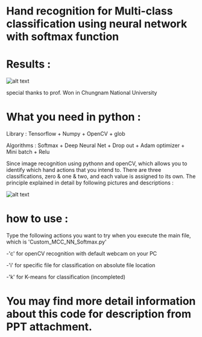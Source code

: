 # Hand recognition for Multi-class classification using neural network with softmax function

# Results :
![alt text](https://github.com/Kvasir8/Python-machine-learning/blob/master/Results.JPG?raw=true)

special thanks to prof. Won in Chungnam National University

# What you need in python : 
Library : Tensorflow + Numpy + OpenCV + glob 

Algorithms : Softmax + Deep Neural Net + Drop out + Adam optimizer + Mini batch + Relu

Since image recognition using pythonn and openCV, which allows you to identify which hand actions that you intend to. There are three classifications, zero & one & two, and each value is assigned to its own. The principle explained in detail by following pictures and descriptions :

![alt text](https://github.com/Kvasir8/Python-machine-learning/blob/master/Overview.JPG?raw=true)

# how to use : 
Type the following actions you want to try when you execute the main file, which is 'Custom_MCC_NN_Softmax.py'

-'c' for openCV recognition with default webcam on your PC

-'i' for specific file for classification on absolute file location

-'k' for K-means for classification (incompleted)

# You may find more detail information about this code for description from PPT attachment.
